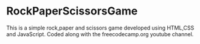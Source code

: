 # RockPaperScissorsGame
This is a simple rock,paper and scissors game developed using HTML,CSS and JavaScript. Coded along with the freecodecamp.org youtube channel.
